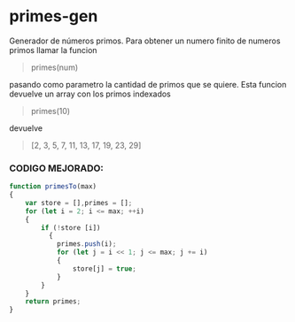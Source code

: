 # primes-gen
Generador de números primos. Para obtener un numero finito de numeros primos llamar la funcion

> primes(num)

pasando como parametro la cantidad de primos que se quiere. Esta funcion devuelve un array con los primos indexados

> primes(10)

devuelve

>[2, 3, 5, 7, 11, 13, 17, 19, 23, 29]


### CODIGO MEJORADO:

```javascript
function primesTo(max)
{
    var store = [],primes = [];
    for (let i = 2; i <= max; ++i)
    {
        if (!store [i])
          {
            primes.push(i);
            for (let j = i << 1; j <= max; j += i)
            {
                store[j] = true;
            }
        }
    }
    return primes;
}
```
